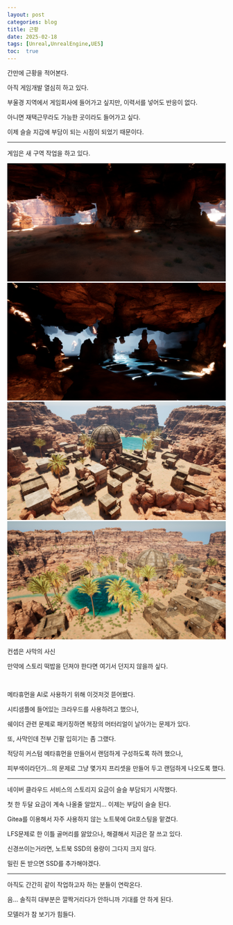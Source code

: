 ```yaml
---
layout: post
categories: blog
title: 근황
date: 2025-02-18
tags: [Unreal,UnrealEngine,UE5]
toc:  true
---
```


간만에 근황을 적어본다.

아직 게임개발 열심히 하고 있다.

부울경 지역에서 게임회사에 들어가고 싶지만, 이력서를 넣어도 반응이 없다.

아니면 재택근무라도 가능한 곳이라도 들어가고 싶다. 

이제 슬슬 지갑에 부담이 되는 시점이 되었기 때문이다.


----------------------

게임은 새 구역 작업을 하고 있다.

![ex_screenshot](/assets/images/unreal/myProject/25.02.19/1.jpg)   
![ex_screenshot](/assets/images/unreal/myProject/25.02.19/2.jpg)   
![ex_screenshot](/assets/images/unreal/myProject/25.02.19/3.jpg)   
![ex_screenshot](/assets/images/unreal/myProject/25.02.19/4.jpg)   

컨셉은 사막의 사신

만약에 스토리 떡밥을 던져야 한다면 여기서 던지지 않을까 싶다.

</br>

메타휴먼을 AI로 사용하기 위해 이것저것 뜯어봤다.

시티샘플에 들어있는 크라우드를 사용하려고 했으나, 

쉐이더 관련 문제로 패키징하면 복장의 머터리얼이 날아가는 문제가 있다.

또, 사막인데 전부 긴팔 입히기는 좀 그랬다.

적당히 커스텀 메타휴먼을 만들어서 랜덤하게 구성하도록 하려 했으나,

피부색이라던가...의 문제로 그냥 몇가지 프리셋을 만들어 두고 랜덤하게 나오도록 했다.

----------------

네이버 클라우드 서비스의 스토리지 요금이 슬슬 부담되기 시작했다.

첫 한 두달 요금이 계속 나올줄 알았지... 이제는 부담이 슬슬 된다.

Gitea를 이용해서 자주 사용하지 않는 노트북에 Git호스팅을 맡겼다.

LFS문제로 한 이틀 골머리를 앓았으나, 해결해서 지금은 잘 쓰고 있다.

신경쓰이는거라면, 노트북 SSD의 용량이 그다지 크지 않다.

밀린 돈 받으면 SSD를 추가해야겠다.

----------------

아직도 간간히 같이 작업하고자 하는 분들이 연락온다.

음... 솔직히 대부분은 깔짝거리다가 안하니까 기대를 안 하게 된다. 

모델러가 참 보기가 힘들다.
